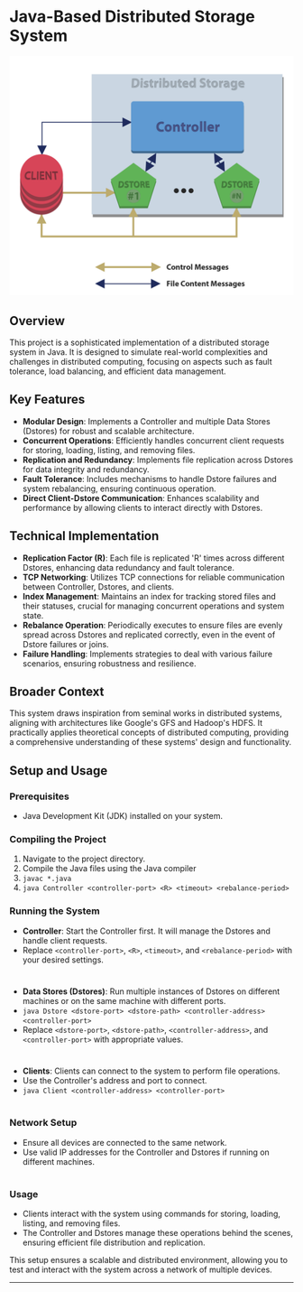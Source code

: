 # Java-Based Distributed Storage System

![Example Image](./YnzUALn.jpeg)

## Overview
This project is a sophisticated implementation of a distributed storage system in Java. It is designed to simulate real-world complexities and challenges in distributed computing, focusing on aspects such as fault tolerance, load balancing, and efficient data management.

## Key Features
- **Modular Design**: Implements a Controller and multiple Data Stores (Dstores) for robust and scalable architecture.
- **Concurrent Operations**: Efficiently handles concurrent client requests for storing, loading, listing, and removing files.
- **Replication and Redundancy**: Implements file replication across Dstores for data integrity and redundancy.
- **Fault Tolerance**: Includes mechanisms to handle Dstore failures and system rebalancing, ensuring continuous operation.
- **Direct Client-Dstore Communication**: Enhances scalability and performance by allowing clients to interact directly with Dstores.

## Technical Implementation
- **Replication Factor (R)**: Each file is replicated 'R' times across different Dstores, enhancing data redundancy and fault tolerance.
- **TCP Networking**: Utilizes TCP connections for reliable communication between Controller, Dstores, and clients.
- **Index Management**: Maintains an index for tracking stored files and their statuses, crucial for managing concurrent operations and system state.
- **Rebalance Operation**: Periodically executes to ensure files are evenly spread across Dstores and replicated correctly, even in the event of Dstore failures or joins.
- **Failure Handling**: Implements strategies to deal with various failure scenarios, ensuring robustness and resilience.

## Broader Context
This system draws inspiration from seminal works in distributed systems, aligning with architectures like Google's GFS and Hadoop's HDFS. It practically applies theoretical concepts of distributed computing, providing a comprehensive understanding of these systems' design and functionality.

## Setup and Usage

### Prerequisites
- Java Development Kit (JDK) installed on your system.

### Compiling the Project
1. Navigate to the project directory.
2. Compile the Java files using the Java compiler
3. ```javac *.java```
4. ```java Controller <controller-port> <R> <timeout> <rebalance-period>```

### Running the System
- **Controller**: Start the Controller first. It will manage the Dstores and handle client requests.
- Replace `<controller-port>`, `<R>`, `<timeout>`, and `<rebalance-period>` with your desired settings.

#

- **Data Stores (Dstores)**: Run multiple instances of Dstores on different machines or on the same machine with different ports.
- ```java Dstore <dstore-port> <dstore-path> <controller-address> <controller-port>```
- Replace `<dstore-port>`, `<dstore-path>`, `<controller-address>`, and `<controller-port>` with appropriate values. 

#

- **Clients**: Clients can connect to the system to perform file operations.
- Use the Controller's address and port to connect.
- ```java Client <controller-address> <controller-port>```

#

### Network Setup
- Ensure all devices are connected to the same network.
- Use valid IP addresses for the Controller and Dstores if running on different machines.

#

### Usage
- Clients interact with the system using commands for storing, loading, listing, and removing files.
- The Controller and Dstores manage these operations behind the scenes, ensuring efficient file distribution and replication.

This setup ensures a scalable and distributed environment, allowing you to test and interact with the system across a network of multiple devices.

---
